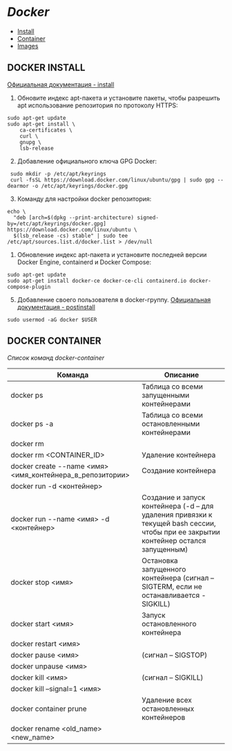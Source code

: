 # ***Docker***

* [Install](#docker-install)
* [Container](#docker-container)
* [Images](#images)



## **DOCKER INSTALL**
[Официальная документация - install](https://docs.docker.com/engine/install/ubuntu/)
1. Обновите индекс apt-пакета и установите пакеты, чтобы разрешить apt использование репозитория по протоколу HTTPS:
```
sudo apt-get update
sudo apt-get install \
    ca-certificates \
    curl \
    gnupg \
    lsb-release
```
2. Добавление официального ключа GPG Docker:
```
 sudo mkdir -p /etc/apt/keyrings
 curl -fsSL https://download.docker.com/linux/ubuntu/gpg | sudo gpg --dearmor -o /etc/apt/keyrings/docker.gpg
```
3. Команду для настройки docker репозитория:
```
echo \
  "deb [arch=$(dpkg --print-architecture) signed-by=/etc/apt/keyrings/docker.gpg] https://download.docker.com/linux/ubuntu \
  $(lsb_release -cs) stable" | sudo tee /etc/apt/sources.list.d/docker.list > /dev/null
```
1. Обновление индекс apt-пакета и установите последней версии Docker Engine, containerd и Docker Compose:
```
sudo apt-get update
sudo apt-get install docker-ce docker-ce-cli containerd.io docker-compose-plugin
```
5. Добавление своего пользователя в docker-группу.
[Официальная документация - postinstall](https://docs.docker.com/engine/install/linux-postinstall/)
```
sudo usermod -aG docker $USER
```


## **DOCKER CONTAINER**
*Список команд docker-container*

| Команда | Описание |
|---|---|
|docker ps	| Таблица со всеми запущенными контейнерами
|docker ps -a	| Таблица со всеми остановленными контейнерами
|docker rm <NAME> | 
|docker rm <CONTAINER_ID>	| Удаление контейнера
|docker create --name <имя> <имя_контейнера_в_репозитории>	| Создание контейнера
|docker run -d <контейнер> | 
|docker run --name <имя> -d <контейнер>	| Создание и запуск контейнера (-d – для удаления привязки к текущей bash сессии, чтобы при ее закрытии контейнер остался запущенным)
|docker stop <имя>	| Остановка запущенного контейнера (сигнал – SIGTERM, если не останавливается - SIGKILL)
|docker start <имя>	| Запуск остановленного контейнера
|docker restart <имя> |	
|docker pause <имя>	| (сигнал – SIGSTOP)
|docker unpause <имя> | 	
|docker kill <имя>	| (сигнал – SIGKILL)
|docker kill –signal=1 <имя> | 	
|docker container prune	| Удаление всех остановленных контейнеров
|docker rename <old_name> <new_name> | 	


